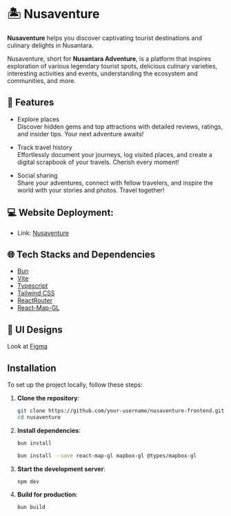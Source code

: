 # 🏝️ Nusaventure

**Nusaventure** helps you discover captivating tourist destinations and culinary delights in Nusantara.

Nusaventure, short for **Nusantara Adventure**, is a platform that inspires exploration of various legendary tourist spots, delicious culinary varieties, interesting activities and events, understanding the ecosystem and communities, and more.

## 🌟 Features

- Explore places  
  Discover hidden gems and top attractions with detailed reviews, ratings, and insider tips. Your next adventure awaits!

- Track travel history  
  Effortlessly document your journeys, log visited places, and create a digital scrapbook of your travels. Cherish every moment!

- Social sharing  
  Share your adventures, connect with fellow travelers, and inspire the world with your stories and photos. Travel together!

## 💻 Website Deployment:

- Link: [Nusaventure](https://nusaventure.vercel.app/)

## 🌐 Tech Stacks and Dependencies

- [Bun](https://bun.sh/)
- [Vite](https://vitejs.dev/)
- [Typescript](https://www.typescriptlang.org/)
- [Tailwind CSS](https://tailwindcss.com/)
- [ReactRouter](https://reactrouter.com/)
- [React-Map-GL](https://visgl.github.io/react-map-gl/)

## 🎨 UI Designs

Look at [Figma](https://www.figma.com/design/hcYwfXGBenPH999pNQJ7wl/Nusaventure)

## Installation

To set up the project locally, follow these steps:

1. **Clone the repository**:

   ```bash
   git clone https://github.com/your-username/nusaventure-frontend.git
   cd nusaventure
   ```

2. **Install dependencies**:

   ```bash
   bun install
   ```

   ```bash
   bun install --save react-map-gl mapbox-gl @types/mapbox-gl
   ```

3. **Start the development server**:

   ```bash
   npm dev
   ```

4. **Build for production**:
   ```bash
   bun build
   ```
